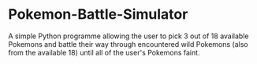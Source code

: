 # Pokemon-Battle-Simulator

A simple Python programme allowing the user to pick 3 out of 18 available Pokemons and battle their way through encountered wild Pokemons (also from the available 18) until all of the user's Pokemons faint.
